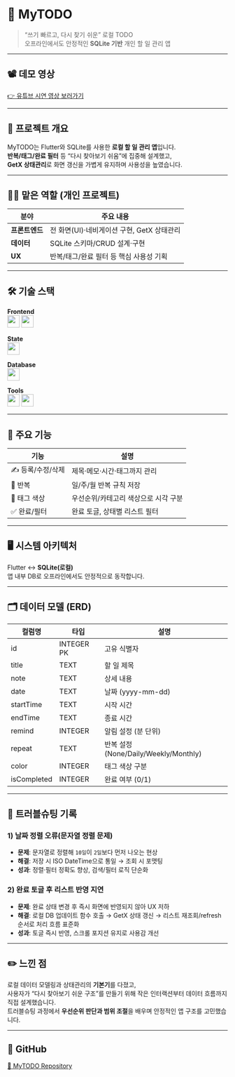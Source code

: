 # 📌 MyTODO
> “쓰기 빠르고, 다시 찾기 쉬운” 로컬 TODO  
> 오프라인에서도 안정적인 **SQLite 기반** 개인 할 일 관리 앱

---

## 📽️ 데모 영상
[👉 유튜브 시연 영상 보러가기](https://youtu.be/iErWG7Uz2GM)

---

## 🧩 프로젝트 개요
MyTODO는 Flutter와 SQLite를 사용한 **로컬 할 일 관리 앱**입니다.  
**반복/태그/완료 필터** 등 “다시 찾아보기 쉬움”에 집중해 설계했고,  
**GetX 상태관리**로 화면 갱신을 가볍게 유지하며 사용성을 높였습니다.

---

## 👨‍💻 맡은 역할 (개인 프로젝트)

| 분야 | 주요 내용 |
|---|---|
| **프론트엔드** | 전 화면(UI)·네비게이션 구현, GetX 상태관리 |
| **데이터** | SQLite 스키마/CRUD 설계·구현 |
| **UX** | 반복/태그/완료 필터 등 핵심 사용성 기획 |

---

## 🛠 기술 스택

**Frontend**  
<img src="https://img.shields.io/badge/Flutter-02569B?style=for-the-badge&logo=flutter&logoColor=white" height="28"/> <img src="https://img.shields.io/badge/Dart-0175C2?style=for-the-badge&logo=dart&logoColor=white" height="28"/>

**State**  
<img src="https://img.shields.io/badge/GetX-2E7D32?style=for-the-badge" height="28"/>

**Database**  
<img src="https://img.shields.io/badge/SQLite-003B57?style=for-the-badge&logo=sqlite&logoColor=white" height="28"/>

**Tools**  
<img src="https://img.shields.io/badge/VSCode-007ACC?style=for-the-badge&logo=visualstudiocode&logoColor=white" height="28"/> <img src="https://img.shields.io/badge/GitHub-181717?style=for-the-badge&logo=github&logoColor=white" height="28"/>

---

## 🌟 주요 기능

| 기능 | 설명 |
|---|---|
| ✍️ 등록/수정/삭제 | 제목·메모·시간·태그까지 관리 |
| 🔁 반복 | 일/주/월 반복 규칙 저장 |
| 🎨 태그 색상 | 우선순위/카테고리 색상으로 시각 구분 |
| ✅ 완료/필터 | 완료 토글, 상태별 리스트 필터 |

---

## 🖥️ 시스템 아키텍처
Flutter ↔ **SQLite(로컬)**  
앱 내부 DB로 오프라인에서도 안정적으로 동작합니다.

---

## 🗂 데이터 모델 (ERD)
| 컬럼명         | 타입         | 설명                                  |
| ------------- | ------------ | ------------------------------------- |
| id            | INTEGER PK   | 고유 식별자                            |
| title         | TEXT         | 할 일 제목                              |
| note          | TEXT         | 상세 내용                               |
| date          | TEXT         | 날짜 (yyyy-mm-dd)                      |
| startTime     | TEXT         | 시작 시간                               |
| endTime       | TEXT         | 종료 시간                               |
| remind        | INTEGER      | 알림 설정 (분 단위)                      |
| repeat        | TEXT         | 반복 설정 (None/Daily/Weekly/Monthly)  |
| color         | INTEGER      | 태그 색상 구분                          |
| isCompleted   | INTEGER      | 완료 여부 (0/1)                         |

---

## 🧠 트러블슈팅 기록

### 1) 날짜 정렬 오류(문자열 정렬 문제)
- **문제**: 문자열로 정렬해 `10일`이 `2일`보다 먼저 나오는 현상  
- **해결**: 저장 시 ISO DateTime으로 통일 → 조회 시 포맷팅  
- **성과**: 정렬·필터 정확도 향상, 검색/필터 로직 단순화

### 2) 완료 토글 후 리스트 반영 지연
- **문제**: 완료 상태 변경 후 즉시 화면에 반영되지 않아 UX 저하
- **해결**: 로컬 DB 업데이트 함수 호출 → GetX 상태 갱신 → 리스트 재조회/refresh 순서로 처리 흐름 표준화
- **성과**: 토글 즉시 반영, 스크롤 포지션 유지로 사용감 개선

---

## ✏️ 느낀 점
로컬 데이터 모델링과 상태관리의 **기본기**를 다졌고,  
사용자가 “다시 찾아보기 쉬운 구조”를 만들기 위해 작은 인터랙션부터 데이터 흐름까지 직접 설계했습니다.  
트러블슈팅 과정에서 **우선순위 판단과 범위 조절**을 배우며 안정적인 앱 구조를 고민했습니다.

---

## 📌 GitHub
[🔗 MyTODO Repository](https://github.com/donghun-ha/MyTODO)
